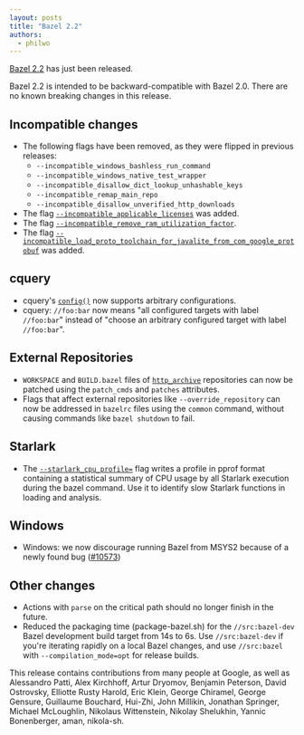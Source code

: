 ```yaml
---
layout: posts
title: "Bazel 2.2"
authors:
  - philwo
---
```


[Bazel 2.2](https://github.com/bazelbuild/bazel/releases/tag/2.2.0) has just
been released.

Bazel 2.2 is intended to be backward-compatible with Bazel 2.0. There are no
known breaking changes in this release.

## Incompatible changes

*   The following flags have been removed, as they were flipped in previous
    releases:
    *   `--incompatible_windows_bashless_run_command`
    *   `--incompatible_windows_native_test_wrapper`
    *   `--incompatible_disallow_dict_lookup_unhashable_keys`
    *   `--incompatible_remap_main_repo`
    *   `--incompatible_disallow_unverified_http_downloads`
*   The flag
    [`--incompatible_applicable_licenses`](https://github.com/bazelbuild/bazel/issues/10687)
    was added.
*   The flag
    [`--incompatible_remove_ram_utilization_factor`](https://github.com/bazelbuild/bazel/issues/10730).
*   The flag
    [`--incompatible_load_proto_toolchain_for_javalite_from_com_google_protobuf`](https://github.com/bazelbuild/bazel/issues/10335)
    was added.

## cquery

*   cquery's
    [`config()`](https://docs.bazel.build/versions/2.2.0/cquery.html#config) now
    supports arbitrary configurations.
*   cquery: `//foo:bar` now means "all configured targets with label
    `//foo:bar`" instead of "choose an arbitrary configured target with label
    `//foo:bar`".

## External Repositories

*   `WORKSPACE` and `BUILD.bazel` files of
    [`http_archive`](https://docs.bazel.build/versions/2.2.0/repo/http.html)
    repositories can now be patched using the `patch_cmds` and `patches`
    attributes.
*   Flags that affect external repositories like `--override_repository` can now
    be addressed in `bazelrc` files using the `common` command, without causing
    commands like `bazel shutdown` to fail.

## Starlark

*   The
    [`--starlark_cpu_profile=`](https://docs.bazel.build/versions/master/user-manual.html#flag--starlark_cpu_profile)
    flag writes a profile in pprof format containing a statistical summary of
    CPU usage by all Starlark execution during the bazel command. Use it to
    identify slow Starlark functions in loading and analysis.

## Windows

*   Windows: we now discourage running Bazel from MSYS2 because of a newly found
    bug ([#10573](https://github.com/bazelbuild/bazel/issues/10573))

## Other changes

*   Actions with `parse` on the critical path should no longer finish in the
    future.
*   Reduced the packaging time (package-bazel.sh) for the `//src:bazel-dev`
    Bazel development build target from 14s to 6s. Use `//src:bazel-dev` if
    you're iterating rapidly on a local Bazel changes, and use `//src:bazel`
    with `--compilation_mode=opt` for release builds.

This release contains contributions from many people at Google, as well as
Alessandro Patti, Alex Kirchhoff, Artur Dryomov, Benjamin Peterson, David
Ostrovsky, Elliotte Rusty Harold, Eric Klein, George Chiramel, George Gensure,
Guillaume Bouchard, Hui-Zhi, John Millikin, Jonathan Springer, Michael
McLoughlin, Nikolaus Wittenstein, Nikolay Shelukhin, Yannic Bonenberger, aman,
nikola-sh.
